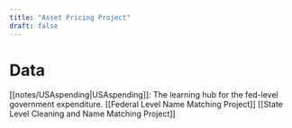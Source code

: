 ```yaml
---
title: "Asset Pricing Project"
draft: false
---
```

# Data
[[notes/USAspending|USAspending]]: The learning hub for the fed-level government expenditure.
[[Federal Level Name Matching Project]]
[[State Level Cleaning and Name Matching Project]]
